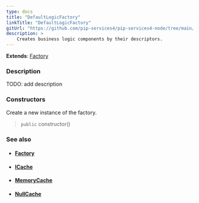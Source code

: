 ```yaml
---
type: docs
title: "DefaultLogicFactory"
linkTitle: "DefaultLogicFactory"
gitUrl: "https://github.com/pip-services4/pip-services4-node/tree/main/pip-services4-logic-node"
description: >
    Creates business logic components by their descriptors.
---
```


**Extends**: [Factory](../../../components/build/factory)

### Description

TODO: add description

### Constructors
Create a new instance of the factory.

> `public` constructor()


### See also
- #### [Factory](../../../components/build/factory)
- #### [ICache](../../cache/icache)
- #### [MemoryCache](../../cache/memory_cache)
- #### [NullCache](../../cahce/null_cache)
